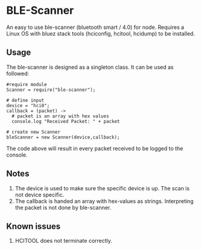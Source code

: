 # BLE-Scanner
An easy to use ble-scanner (bluetooth smart / 4.0) for node. Requires a Linux OS with bluez stack tools (hciconfig, hcitool, hcidump) to be installed.

## Usage
The ble-scanner is designed as a singleton class. It can be used as followed:

    #require module
    Scanner = require("ble-scanner");

    # define input
    device = "hci0";
    callback = (packet) ->
      # packet is an array with hex values
      console.log "Received Packet: " + packet

    # create new Scanner
    bleScanner = new Scanner(device,callback);

The code above will result in every packet received to be logged to the console.

## Notes

1. The device is used to make sure the specific device is up. The scan is not device specific.
2. The callback is handed an array with hex-values as strings. Interpreting the packet is not done by ble-scanner.

## Known issues

1. HCITOOL does not terminate correctly.